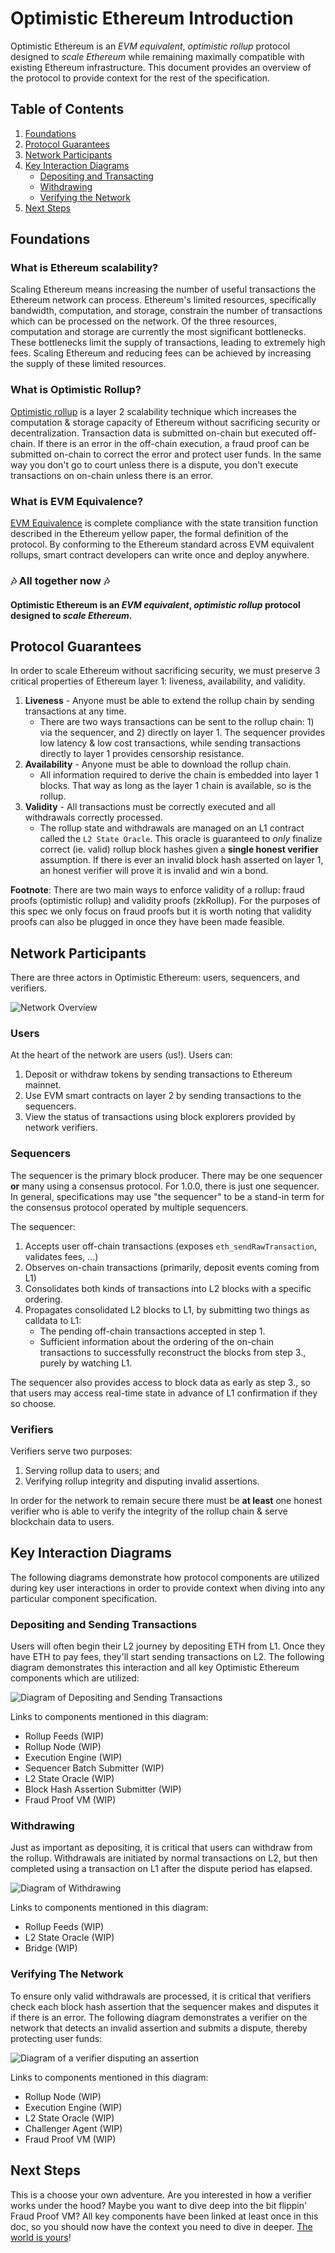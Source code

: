 # Optimistic Ethereum Introduction

Optimistic Ethereum is an _EVM equivalent_, _optimistic rollup_ protocol designed to _scale Ethereum_ while remaining maximally compatible with existing Ethereum infrastructure. This document provides an overview of the protocol to provide context for the rest of the specification.

## Table of Contents
1. [Foundations](#foundations)
2. [Protocol Guarantees](#protocol-guarantees)
3. [Network Participants](#network-participants)
4. [Key Interaction Diagrams](#key-interaction-diagrams)
    - [Depositing and Transacting](#depositing-and-sending-transactions)
    - [Withdrawing](#withdrawing)
    - [Verifying the Network](#verifying-the-network)
5. [Next Steps](#next-steps)

## Foundations

### What is Ethereum scalability?

Scaling Ethereum means increasing the number of useful transactions the Ethereum network can process. Ethereum's limited resources, specifically bandwidth, computation, and storage, constrain the number of transactions which can be processed on the network. Of the three resources, computation and storage are currently the most significant bottlenecks. These bottlenecks limit the supply of transactions, leading to extremely high fees. Scaling Ethereum and reducing fees can be achieved by increasing the supply of these limited resources.

### What is Optimistic Rollup?

[Optimistic rollup](https://vitalik.ca/general/2021/01/05/rollup.html) is a layer 2 scalability technique which increases the computation & storage capacity of Ethereum without sacrificing security or decentralization. Transaction data is submitted on-chain but executed off-chain. If there is an error in the off-chain execution, a fraud proof can be submitted on-chain to correct the error and protect user funds. In the same way you don't go to court unless there is a dispute, you don't execute transactions on on-chain unless there is an error.

### What is EVM Equivalence?

[EVM Equivalence](https://medium.com/ethereum-optimism/introducing-evm-equivalence-5c2021deb306) is complete compliance with the state transition function described in the Ethereum yellow paper, the formal definition of the protocol. By conforming to the Ethereum standard across EVM equivalent rollups, smart contract developers can write once and deploy anywhere.

### 🎶 All together now 🎶

#### Optimistic Ethereum is an _EVM equivalent_, _optimistic rollup_ protocol designed to _scale Ethereum_.

## Protocol Guarantees

In order to scale Ethereum without sacrificing security, we must preserve 3 critical properties of Ethereum layer 1: liveness, availability, and validity.

1. **Liveness** - Anyone must be able to extend the rollup chain by sending transactions at any time.
    - There are two ways transactions can be sent to the rollup chain: 1) via the sequencer, and 2) directly on layer 1. The sequencer provides low latency & low cost transactions, while sending transactions directly to layer 1 provides censorship resistance.
2. **Availability** - Anyone must be able to download the rollup chain.
    - All information required to derive the chain is embedded into layer 1 blocks. That way as long as the layer 1 chain is available, so is the rollup.
3. **Validity** - All transactions must be correctly executed and all withdrawals correctly processed.
    - The rollup state and withdrawals are managed on an L1 contract called the `L2 State Oracle`. This oracle is guaranteed to _only_ finalize correct (ie. valid) rollup block hashes given a **single honest verifier** assumption. If there is ever an invalid block hash asserted on layer 1, an honest verifier will prove it is invalid and win a bond.

**Footnote**: There are two main ways to enforce validity of a rollup: fraud proofs (optimistic rollup) and validity proofs (zkRollup). For the purposes of this spec we only focus on fraud proofs but it is worth noting that validity proofs can also be plugged in once they have been made feasible.

## Network Participants

There are three actors in Optimistic Ethereum: users, sequencers, and verifiers.

![Network Overview](./assets/network-participants-overview.svg)

### Users

At the heart of the network are users (us!). Users can:

1. Deposit or withdraw tokens by sending transactions to Ethereum mainnet.
2. Use EVM smart contracts on layer 2 by sending transactions to the sequencers.
3. View the status of transactions using block explorers provided by network verifiers.

### Sequencers

The sequencer is the primary block producer. There may be one sequencer **or** many using a consensus protocol. For 1.0.0, there is just one sequencer.  In general, specifications may use "the sequencer" to be a stand-in term for the consensus protocol operated by multiple sequencers.

The sequencer:
1. Accepts user off-chain transactions (exposes `eth_sendRawTransaction`, validates fees, ...)
2. Observes on-chain transactions (primarily, deposit events coming from L1)
3. Consolidates both kinds of transactions into L2 blocks with a specific ordering.
4. Propagates consolidated L2 blocks to L1, by submitting two things as calldata to L1:
    -  The pending off-chain transactions accepted in step 1.
    -  Sufficient information about the ordering of the on-chain transactions to successfully reconstruct the blocks from step 3., purely by watching L1.

The sequencer also provides access to block data as early as step 3., so that users may access real-time state in advance of L1 confirmation if they so choose.

### Verifiers

Verifiers serve two purposes:

1. Serving rollup data to users; and
2. Verifying rollup integrity and disputing invalid assertions.

In order for the network to remain secure there must be **at least** one honest verifier who is able to verify the integrity of the rollup chain & serve blockchain data to users.

## Key Interaction Diagrams

The following diagrams demonstrate how protocol components are utilized during key user interactions in order to provide context when diving into any particular component specification.

### Depositing and Sending Transactions

Users will often begin their L2 journey by depositing ETH from L1. Once they have ETH to pay fees, they'll start sending transactions on L2. The following diagram demonstrates this interaction and all key Optimistic Ethereum components which are utilized:

![Diagram of Depositing and Sending Transactions](./assets/sequencer-handling-deposits-and-transactions.svg)

Links to components mentioned in this diagram:

- Rollup Feeds (WIP)
- Rollup Node (WIP)
- Execution Engine (WIP)
- Sequencer Batch Submitter (WIP)
- L2 State Oracle (WIP)
- Block Hash Assertion Submitter (WIP)
- Fraud Proof VM (WIP)

### Withdrawing

Just as important as depositing, it is critical that users can withdraw from the rollup. Withdrawals are initiated by normal transactions on L2, but then completed using a transaction on L1 after the dispute period has elapsed.

![Diagram of Withdrawing](./assets/user-withdrawing-to-l1.svg)

Links to components mentioned in this diagram:

- Rollup Feeds (WIP)
- L2 State Oracle (WIP)
- Bridge (WIP)


### Verifying The Network

To ensure only valid withdrawals are processed, it is critical that verifiers check each block hash assertion that the sequencer makes and disputes it if there is an error. The following diagram demonstrates a verifier on the network that detects an invalid assertion and submits a dispute, thereby protecting user funds:

![Diagram of a verifier disputing an assertion](./assets/verifier-executing-fraud-proof.svg)

Links to components mentioned in this diagram:

- Rollup Node (WIP)
- Execution Engine (WIP)
- L2 State Oracle (WIP)
- Challenger Agent (WIP)
- Fraud Proof VM (WIP)

## Next Steps

This is a choose your own adventure. Are you interested in how a verifier works under the hood? Maybe you want to dive deep into the bit flippin' Fraud Proof VM? All key components have been linked at least once in this doc, so you should now have the context you need to dive in deeper. [The world is yours](https://www.youtube.com/watch?v=e5PnuIRnJW8)!